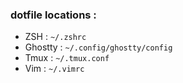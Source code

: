 ### dotfile locations :
- ZSH : `~/.zshrc`
- Ghostty : `~/.config/ghostty/config`
- Tmux : `~/.tmux.conf`
- Vim : `~/.vimrc`
